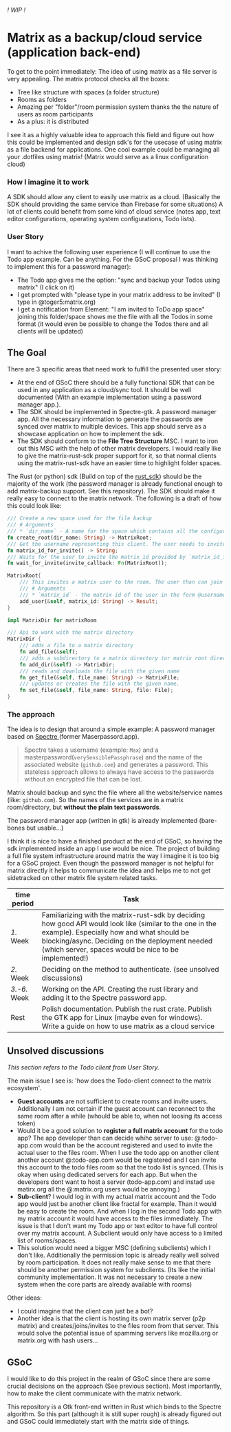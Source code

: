 _! WIP !_
# Matrix as a backup/cloud service (application back-end)

To get to the point immediately: The idea of using matrix as a file server is very appealing. The matrix protocol checks all the boxes:
 - Tree like structure with spaces (a folder structure)
 - Rooms as folders
 - Amazing per "folder"/room permission system thanks the the nature of users as room participants
 - As a plus: it is distributed

I see it as a highly valuable idea to approach this field and figure out how this could be implemented and design sdk's for the usecase of using matrix as a file backend for applications.
One cool example could be managing all your .dotfiles using matrix! (Matrix would serve as a linux configuration cloud)

### How I imagine it to work
A SDK should allow any client to easily use matrix as a cloud. (Basically the SDK should providing the same service than Firebase for some situations)
A lot of clients could benefit from some kind of cloud service (notes app, text editor configurations, operating system configurations, Todo lists).

### User Story

I want to achive the following user experience (I will continue to use the Todo app example. Can be anything. For the GSoC proposal I was thinking to implement this for a password manager):

 - The Todo app gives me the option: "sync and backup your Todos using matrix" (I click on it)
 - I get prompted with "please type in your matrix address to be invited" (I type in @toger5:matrix.org)
 - I get a notification from Element: "I am invited to ToDo app space" joining this folder/space shows me the file with all the Todos in some format (it would even be possible to change the Todos there and all clients will be updated)
## The Goal
There are 3 specific areas that need work to fulfill the presented user story:
 - At the end of GSoC there should be a fully functional SDK that can be used in any application as a cloud/sync tool. It should be well documented (With an example implementation using a password manager app.).
 - The SDK should be implemented in Spectre-gtk. A password manager app. All the necessary information to generate the passwords are synced over matrix to multiple devices. This app should serve as a showcase application on how to implement the sdk.
 - The SDK should conform to the __File Tree Structure__ MSC. I want to iron out this MSC with the help of other matrix developers. I would really like to give the matrix-rust-sdk proper support for it, so that normal clients using the matrix-rust-sdk have an easier time to highlight folder spaces.

The Rust (or python) sdk (Build on top of the [rust_sdk](https://github.com/matrix-org/matrix-rust-sdk)) should be the majority of the work (the password manager is already functional enough to add matrix-backup support. See this repository). The SDK should make it really easy to connect to the matrix network. The following is a draft of how this could look like:
```rust
/// Create a new space used for the file backup
/// # Arguments
/// * `dir_name` - A name for the space which contains all the configuration
fn create_root(dir_name: String) -> MatrixRoot;
/// Get the username representing this client. The user needs to invite this username so that this client can access the matrix dir.
fn matrix_id_for_invite() -> String;
/// Waits for the user to invite the matrix_id provided by `matrix_id_for_invite`. After that invite the MatrixRoot directory can be accessed.
fn wait_for_invite(invite_callback: Fn(MatrixRoot));

MatrixRoot{
    /// This invites a matrix user to the room. The user than can join the room.and has access to the files in the directory when logged into matrix with any client.
    /// # Arguments
    /// * `matrix_id` - the matrix id of the user in the form @username:server.domain
    add_user(&self, matrix_id: String) -> Result;
}

impl MatrixDir for matrixRoom

/// Api to work with the matrix directory
MatrixDir {
    /// adds a file to a matrix directory
    fn add_file(&self);
    /// adds a subdirectory to a matrix directory (or matrix root directory)
    fn add_dir(&self) -> MatrixDir;
    /// reads and downloads the file with the given name
    fn get_file(&self, file_name: String) -> MatrixFile;
    /// updates or creates the file with the given name.
    fn set_file(&self, file_name: String, file: File);
}
```
### The approach
The idea is to design that around a simple example: A password manager based on [Spectre ](https://gitlab.com/spectre.app)(former Maserpassord.app). 
> Spectre takes a username (example: `Max`) and a masterpassword(`verySensiblePassphrase`) and the name of the associated website (`github.com`) and generates a password. This stateless approach allows to always have access to the passwords without an encrypted file that can be lost.

Matrix should backup and sync the file where all the website/service names (like: `github.com`). So the names of the services are in a matrix room/directory, but **without the plain text passwords**.

The password manager app (written in gtk) is already implemented (bare-bones but usable...)

I think it is nice to have a finished product at the end of GSoC, so having the sdk implemented inside an app I use would be nice. The project of building a full file system infrastructure around matrix the way I imagine it is too big for a GSoC project. Even though the password manager is not helpful for matrix directly it helps to communicate the idea and helps me to not get sidetracked on other matrix file system related tasks.

time period | Task
------------|-------
_1._ Week | Familiarizing with the matrix-rust-sdk by deciding how good API would look like (similar to the one in the example). Especially how and what should be blocking/async. Deciding on the deployment needed (which server, spaces would be nice to be implemented!)
_2._ Week | Deciding on the method to authenticate. (see unsolved discussions)
_3.-6._ Week | Working on the API. Creating the rust library and adding it to the Spectre password app.
Rest | Polish documentation. Publish the rust crate. Publish the GTK app for Linux (maybe even for windows). Write a guide on how to use matrix as a cloud service
## Unsolved discussions
_This section refers to the Todo client from User Story._

The main issue I see is: 'how does the Todo-client connect to the matrix ecosystem'.

- **Guest accounts** are not sufficient to create rooms and invite users. Additionally I am not certain if the guest account can reconnect to the same room after a while (whould be able to, when not loosing its access token)
 - Would it be a good solution to **register a full matrix account** for the todo app? The app developer than can decide whihc server to use: @<hash1>:todo-app.com would than be the account registered and used to invite the actual user to the files room. When I use the todo app on another client another account @<hash2>:todo-app.com would be registered and I can invite this account to the todo files room so that the todo list is synced. (This is okay when using dedicated servers for each app. But when the developers dont want to host a server (todo-app.com) and instad use matirx.org all the @<hash>:matrix.org users would be annoying.)
 - **Sub-client**? I would log in with my actual matrix account and the Todo app would just be another client like fractal for example. Than it would be easy to create the room. And when I log in the second Todo app with my matrix account it would have access to the files immediately. The issue is that I don't want my Todo app or text editor to have full control over my matrix account. A Subclient would only have access to a limited list of rooms/spaces.
 - This solution would need a bigger MSC (defining subclients) which I don't like. Additionally the permission topic is already really well solved by room participation. It does not really make sense to me that there should be another permission system for subclients. (Its like the initial community implementation. It was not necessary to create a new system when the core parts are already available with rooms)

Other ideas: 
 - I could imagine that the client can just be a bot? 
 - Another idea is that the client is hosting its own matrix server (p2p matrix) and creates/joins/invites to the files room from that server. This would solve the potential issue of spamming servers like mozilla.org or matrix.org with hash users...

## GSoC
I would like to do this project in the realm of GSoC since there are some crucial decisions on the approach (See previous section). Most importantly, how to make the client communicate with the matrix network.

This repository is a Gtk front-end written in Rust which binds to the Spectre algorithm. So this part (although it is still super rough) is already figured out and GSoC could immediately start with the matrix side of things.